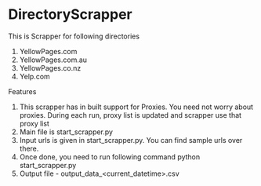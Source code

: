 # DirectoryScrapper

This is Scrapper for following directories
1. YellowPages.com
2. YellowPages.com.au
3. YellowPages.co.nz
4. Yelp.com

Features 
1. This scrapper has in built support for Proxies. You need not worry about proxies. During each run, proxy list is updated and scrapper use that proxy list
2. Main file is start_scrapper.py
3. Input urls is given in start_scrapper.py. You can find sample urls over there.
4. Once done, you need to run following command
   python start_scrapper.py
5. Output file - output_data_<current_datetime>.csv  
